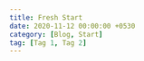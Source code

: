 ```yaml
---
title: Fresh Start
date: 2020-11-12 00:00:00 +0530
category: [Blog, Start]
tag: [Tag 1, Tag 2]
---
```

